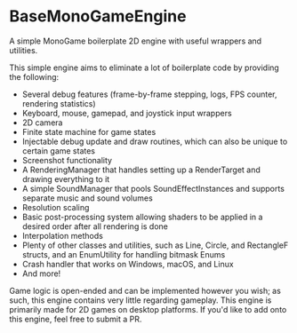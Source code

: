 # BaseMonoGameEngine
A simple MonoGame boilerplate 2D engine with useful wrappers and utilities.

This simple engine aims to eliminate a lot of boilerplate code by providing the following:
* Several debug features (frame-by-frame stepping, logs, FPS counter, rendering statistics)
* Keyboard, mouse, gamepad, and joystick input wrappers
* 2D camera
* Finite state machine for game states
* Injectable debug update and draw routines, which can also be unique to certain game states
* Screenshot functionality
* A RenderingManager that handles setting up a RenderTarget and drawing everything to it
* A simple SoundManager that pools SoundEffectInstances and supports separate music and sound volumes
* Resolution scaling
* Basic post-processing system allowing shaders to be applied in a desired order after all rendering is done
* Interpolation methods
* Plenty of other classes and utilities, such as Line, Circle, and RectangleF structs, and an EnumUtility for handling bitmask Enums
* Crash handler that works on Windows, macOS, and Linux
* And more!

Game logic is open-ended and can be implemented however you wish; as such, this engine contains very little regarding gameplay. This engine is primarily made for 2D games on desktop platforms. If you'd like to add onto this engine, feel free to submit a PR.
